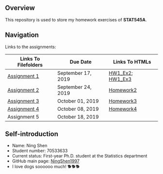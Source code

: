 ## Overview

This repository is used to store my homework exercises of __STAT545A__.

## Navigation
Links to the assignments:

Links To Filefolders | Due Date | Links To HTMLs
--------|----------|---------------
 [Assignment 1](https://github.com/STAT545-UBC-hw-2019-20/stat545-hw-NingShen1997/tree/master/hw1) | September 17, 2019 | [HW1_Ex2](https://stat545-ubc-hw-2019-20.github.io/stat545-hw-NingShen1997/hw1/hw1_gapminder.html);  [HW1_Ex3](https://stat545-ubc-hw-2019-20.github.io/stat545-hw-NingShen1997/hw1/hw1_slides.html)
 [Assignment 2](https://github.com/STAT545-UBC-hw-2019-20/stat545-hw-NingShen1997/tree/master/hw2) | September 24, 2019 | [Homework2](https://stat545-ubc-hw-2019-20.github.io/stat545-hw-NingShen1997/hw2/hw2.html)
 [Assignment 3](https://github.com/STAT545-UBC-hw-2019-20/stat545-hw-NingShen1997/tree/master/hw3) | October 01, 2019 | [Homework3](https://stat545-ubc-hw-2019-20.github.io/stat545-hw-NingShen1997/hw3/hw3.html)
 [Assignment 4](https://github.com/STAT545-UBC-hw-2019-20/stat545-hw-NingShen1997/tree/master/hw4) | October 08, 2019 | [Homework4](https://stat545-ubc-hw-2019-20.github.io/stat545-hw-NingShen1997/hw4/hw4.html)
 Assignment 5 | October 18, 2019

## Self-introduction

* Name: Ning Shen
* Student number: 70533633
* Current status: First-year Ph.D. student at the Statistics department 
* GitHub main page: [NingShen1997](https://github.com/NingShen1997)
* I love dogs soooooo much! :dog2::dog2::dog2:

